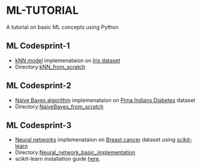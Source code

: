 # ML-TUTORIAL
A tutorial on basic ML concepts using Python

## ML Codesprint-1
- [kNN model](https://en.wikipedia.org/wiki/K-nearest_neighbors_algorithm) implemenataion on [Iris dataset](http://archive.ics.uci.edu/ml/datasets/Iris)
- Directory:[kNN_from_scratch](https://github.com/DTU-CS101/ML-TUTORIAL/tree/master/kNN_from_scratch)

## ML Codesprint-2
- [Naive Bayes algorithm](https://en.wikipedia.org/wiki/Naive_Bayes_classifier) implemenataion on [Pima Indians Diabetes](https://archive.ics.uci.edu/ml/datasets/Pima+Indians+Diabetes) dataset
- Directory:[NaiveBayes_from_scratch](https://github.com/DTU-CS101/ML-TUTORIAL/tree/master/NaiveBayes_from_scratch)


## ML Codesprint-3
- [Neural networks](https://en.wikipedia.org/wiki/Artificial_neural_network) implemenataion on [Breast cancer](https://archive.ics.uci.edu/ml/datasets/Breast+Cancer+Wisconsin+(Diagnostic)) dataset using [scikit-learn](http://scikit-learn.org/stable/index.html)
- Directory:[Neural_network_basic_implementation](https://github.com/DTU-CS101/ML-TUTORIAL/tree/master/Neural_network_basic_implementation)
- scikit-learn installation guide [here](http://scikit-learn.org/stable/developers/advanced_installation.html).
